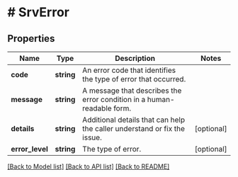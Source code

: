# # SrvError

## Properties

Name | Type | Description | Notes
------------ | ------------- | ------------- | -------------
**code** | **string** | An error code that identifies the type of error that occurred. |
**message** | **string** | A message that describes the error condition in a human-readable form. |
**details** | **string** | Additional details that can help the caller understand or fix the issue. | [optional]
**error_level** | **string** | The type of error. | [optional]

[[Back to Model list]](../../README.md#models) [[Back to API list]](../../README.md#endpoints) [[Back to README]](../../README.md)
